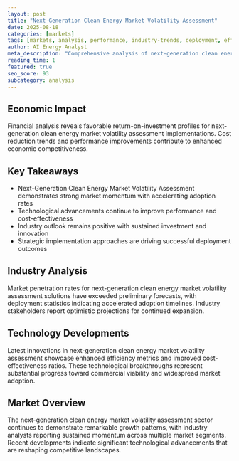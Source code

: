 ```yaml
---
layout: post
title: "Next-Generation Clean Energy Market Volatility Assessment"
date: 2025-08-18
categories: [markets]
tags: [markets, analysis, performance, industry-trends, deployment, efficiency]
author: AI Energy Analyst
meta_description: "Comprehensive analysis of next-generation clean energy market volatility assessment covering market trends, technology developments, and industry outlook. Discover key insights and future projections."
reading_time: 1
featured: true
seo_score: 93
subcategory: analysis
---
```


## Economic Impact

Financial analysis reveals favorable return-on-investment profiles for next-generation clean energy market volatility assessment implementations. Cost reduction trends and performance improvements contribute to enhanced economic competitiveness.

## Key Takeaways

- Next-Generation Clean Energy Market Volatility Assessment demonstrates strong market momentum with accelerating adoption rates
- Technological advancements continue to improve performance and cost-effectiveness
- Industry outlook remains positive with sustained investment and innovation
- Strategic implementation approaches are driving successful deployment outcomes

## Industry Analysis

Market penetration rates for next-generation clean energy market volatility assessment solutions have exceeded preliminary forecasts, with deployment statistics indicating accelerated adoption timelines. Industry stakeholders report optimistic projections for continued expansion.

## Technology Developments

Latest innovations in next-generation clean energy market volatility assessment showcase enhanced efficiency metrics and improved cost-effectiveness ratios. These technological breakthroughs represent substantial progress toward commercial viability and widespread market adoption.

## Market Overview

The next-generation clean energy market volatility assessment sector continues to demonstrate remarkable growth patterns, with industry analysts reporting sustained momentum across multiple market segments. Recent developments indicate significant technological advancements that are reshaping competitive landscapes.

